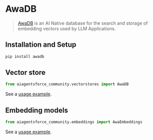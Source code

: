 # AwaDB

>[AwaDB](https://github.com/awa-ai/awadb) is an AI Native database for the search and storage of embedding vectors used by LLM Applications.

## Installation and Setup

```bash
pip install awadb
```


## Vector store

```python
from aiagentsforce_community.vectorstores import AwaDB
```

See a [usage example](/docs/integrations/vectorstores/awadb).


## Embedding models

```python
from aiagentsforce_community.embeddings import AwaEmbeddings
```

See a [usage example](/docs/integrations/text_embedding/awadb).
